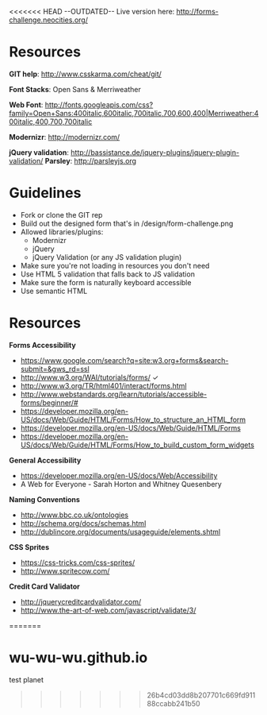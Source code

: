<<<<<<< HEAD
--OUTDATED-- Live version here: 
http://forms-challenge.neocities.org/

# Resources

**GIT help**: http://www.csskarma.com/cheat/git/

**Font Stacks**: Open Sans & Merriweather

**Web Font**: http://fonts.googleapis.com/css?family=Open+Sans:400italic,600italic,700italic,700,600,400|Merriweather:400italic,400,700,700italic

**Modernizr**: http://modernizr.com/

**jQuery validation**: http://bassistance.de/jquery-plugins/jquery-plugin-validation/
**Parsley**: http://parsleyjs.org

# Guidelines
- Fork or clone the GIT rep
- Build out the designed form that's in /design/form-challenge.png
- Allowed libraries/plugins:
	- Modernizr
	- jQuery
	- jQuery Validation (or any JS validation plugin)
- Make sure you're not loading in resources you don't need
- Use HTML 5 validation that falls back to JS validation
- Make sure the form is naturally keyboard accessible
- Use semantic HTML

# Resources
**Forms Accessibility**
- https://www.google.com/search?q=site:w3.org+forms&search-submit=&gws_rd=ssl 
- http://www.w3.org/WAI/tutorials/forms/ ✓
- http://www.w3.org/TR/html401/interact/forms.html
- http://www.webstandards.org/learn/tutorials/accessible-forms/beginner/# 
- https://developer.mozilla.org/en-US/docs/Web/Guide/HTML/Forms/How_to_structure_an_HTML_form
- https://developer.mozilla.org/en-US/docs/Web/Guide/HTML/Forms
- https://developer.mozilla.org/en-US/docs/Web/Guide/HTML/Forms/How_to_build_custom_form_widgets

**General Accessibility**
- https://developer.mozilla.org/en-US/docs/Web/Accessibility
- A Web for Everyone - Sarah Horton and Whitney Quesenbery

**Naming Conventions**
- http://www.bbc.co.uk/ontologies
- http://schema.org/docs/schemas.html
- http://dublincore.org/documents/usageguide/elements.shtml

**CSS Sprites**
- https://css-tricks.com/css-sprites/
- http://www.spritecow.com/

**Credit Card Validator**
- http://jquerycreditcardvalidator.com/
- http://www.the-art-of-web.com/javascript/validate/3/

=======
# wu-wu-wu.github.io
test planet
>>>>>>> 26b4cd03dd8b207701c669fd91188ccabb241b50
